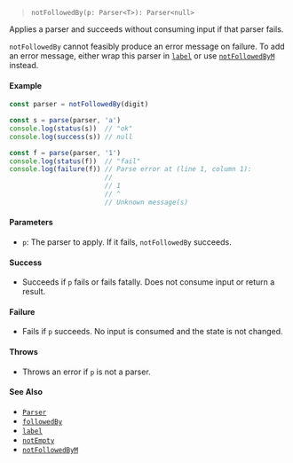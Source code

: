 <!--
 Copyright (c) 2020 Thomas J. Otterson
 
 This software is released under the MIT License.
 https://opensource.org/licenses/MIT
-->

> `notFollowedBy(p: Parser<T>): Parser<null>`

Applies a parser and succeeds without consuming input if that parser fails.

`notFollowedBy` cannot feasibly produce an error message on failure. To add an error message, either wrap this parser in [`label`](label.md) or use [`notFollowedByM`](notfollowedbym.md) instead.

#### Example

```javascript
const parser = notFollowedBy(digit)

const s = parse(parser, 'a')
console.log(status(s))  // "ok"
console.log(success(s)) // null

const f = parse(parser, '1')
console.log(status(f))  // "fail"
console.log(failure(f)) // Parse error at (line 1, column 1):
                        //
                        // 1
                        // ^
                        // Unknown message(s)
```

#### Parameters

* `p`: The parser to apply. If it fails, `notFollowedBy` succeeds.

#### Success

* Succeeds if `p` fails or fails fatally. Does not consume input or return a result.

#### Failure

* Fails if `p` succeeds. No input is consumed and the state is not changed.

#### Throws

* Throws an error if `p` is not a parser.

#### See Also

* [`Parser`](../types/parser.md)
* [`followedBy`](followedby.md)
* [`label`](label.md)
* [`notEmpty`](notempty.md)
* [`notFollowedByM`](notfollowedbym.md)